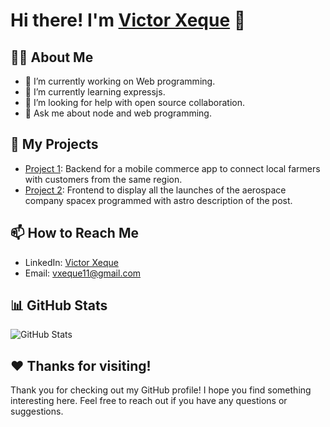 # Hi there! I'm [Victor Xeque](https://github.com/vxeque) 👋

## 👨‍💻 About Me

- 🔭 I’m currently working on Web programming.
- 🌱 I’m currently learning expressjs.
- 🤔 I’m looking for help with open source collaboration.
- 💬 Ask me about node and web programming.

## 🚀 My Projects

- [Project 1](https://github.com/vxeque/blackbull-backend): Backend for a mobile commerce app to connect local farmers with customers from the same region.
- [Project 2](https://github.com/vxeque/astro-spacex-frontend): Frontend to display all the launches of the aerospace company spacex programmed with astro 
 description of the post.

## 📫 How to Reach Me

- LinkedIn: [Victor Xeque](https://www.linkedin.com/in/victor-xeque-a64866286)
- Email: vxeque11@gmail.com

## 📊 GitHub Stats

![GitHub Stats](https://github-readme-stats.vercel.app/api?username=vxeque&show_icons=true)

## ❤️ Thanks for visiting!

Thank you for checking out my GitHub profile! I hope you find something interesting here. Feel free to reach out if you have any questions or suggestions.
